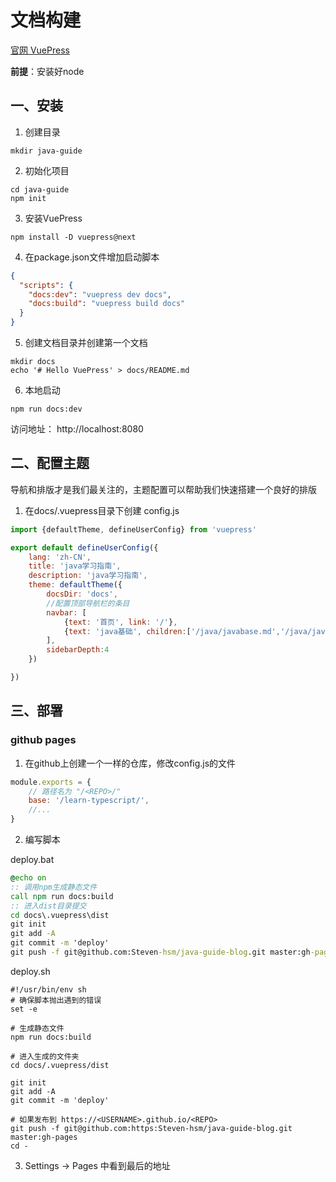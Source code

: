 # 文档构建
[官网 VuePress](https://v2.vuepress.vuejs.org/zh/guide/getting-started.html)

**前提**：安装好node
## 一、安装
1. 创建目录
```shell
mkdir java-guide
```
2. 初始化项目
```shell
cd java-guide 
npm init
```
3. 安装VuePress
```shell
npm install -D vuepress@next
```
4. 在package.json文件增加启动脚本
```json
{
  "scripts": {
    "docs:dev": "vuepress dev docs",
    "docs:build": "vuepress build docs"
  }
}
```
5. 创建文档目录并创建第一个文档
```shell
mkdir docs
echo '# Hello VuePress' > docs/README.md
```
6. 本地启动
```shell
npm run docs:dev
```
访问地址： http://localhost:8080

## 二、配置主题
导航和排版才是我们最关注的，主题配置可以帮助我们快速搭建一个良好的排版
1. 在docs/.vuepress目录下创建 config.js
```js
import {defaultTheme, defineUserConfig} from 'vuepress'

export default defineUserConfig({
    lang: 'zh-CN',
    title: 'java学习指南',
    description: 'java学习指南',
    theme: defaultTheme({
        docsDir: 'docs',
        //配置顶部导航栏的条目
        navbar: [
            {text: '首页', link: '/'},
            {text: 'java基础', children:['/java/javabase.md','/java/java数据结构.md']},
        ],
        sidebarDepth:4
    })

})
```
## 三、部署
### github pages
1. 在github上创建一个一样的仓库，修改config.js的文件
```js
module.exports = {
  	// 路径名为 "/<REPO>/"
    base: '/learn-typescript/',
  	//...
}
```
2. 编写脚本

deploy.bat
```bat
@echo on
:: 调用npm生成静态文件
call npm run docs:build
:: 进入dist目录提交
cd docs\.vuepress\dist
git init
git add -A
git commit -m 'deploy'
git push -f git@github.com:Steven-hsm/java-guide-blog.git master:gh-pages
```
deploy.sh
```shell
#!/usr/bin/env sh
# 确保脚本抛出遇到的错误
set -e

# 生成静态文件
npm run docs:build

# 进入生成的文件夹
cd docs/.vuepress/dist

git init
git add -A
git commit -m 'deploy'

# 如果发布到 https://<USERNAME>.github.io/<REPO>
git push -f git@github.com:https:Steven-hsm/java-guide-blog.git master:gh-pages
cd -
```
3. Settings -> Pages 中看到最后的地址
